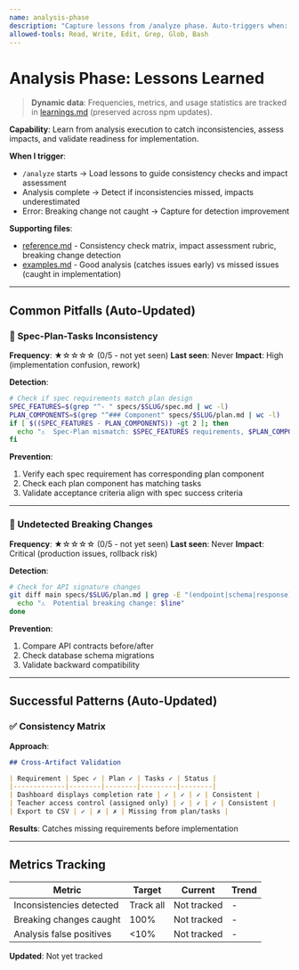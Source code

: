 ```yaml
---
name: analysis-phase
description: "Capture lessons from /analyze phase. Auto-triggers when: starting /analyze, checking cross-artifact consistency, detecting breaking changes. Updates when: inconsistencies found, missing impact analysis, incomplete change detection."
allowed-tools: Read, Write, Edit, Grep, Glob, Bash
---
```


# Analysis Phase: Lessons Learned

> **Dynamic data**: Frequencies, metrics, and usage statistics are tracked in [learnings.md](learnings.md) (preserved across npm updates).

**Capability**: Learn from analysis execution to catch inconsistencies, assess impacts, and validate readiness for implementation.

**When I trigger**:
- `/analyze` starts → Load lessons to guide consistency checks and impact assessment
- Analysis complete → Detect if inconsistencies missed, impacts underestimated
- Error: Breaking change not caught → Capture for detection improvement

**Supporting files**:
- [reference.md](reference.md) - Consistency check matrix, impact assessment rubric, breaking change detection
- [examples.md](examples.md) - Good analysis (catches issues early) vs missed issues (caught in implementation)

---

## Common Pitfalls (Auto-Updated)

### 🚫 Spec-Plan-Tasks Inconsistency

**Frequency**: ★☆☆☆☆ (0/5 - not yet seen)
**Last seen**: Never
**Impact**: High (implementation confusion, rework)

**Detection**:
```bash
# Check if spec requirements match plan design
SPEC_FEATURES=$(grep "^- " specs/$SLUG/spec.md | wc -l)
PLAN_COMPONENTS=$(grep "^### Component" specs/$SLUG/plan.md | wc -l)
if [ $((SPEC_FEATURES - PLAN_COMPONENTS)) -gt 2 ]; then
  echo "⚠️  Spec-Plan mismatch: $SPEC_FEATURES requirements, $PLAN_COMPONENTS components"
fi
```

**Prevention**:
1. Verify each spec requirement has corresponding plan component
2. Check each plan component has matching tasks
3. Validate acceptance criteria align with spec success criteria

---

### 🚫 Undetected Breaking Changes

**Frequency**: ★☆☆☆☆ (0/5 - not yet seen)
**Last seen**: Never
**Impact**: Critical (production issues, rollback risk)

**Detection**:
```bash
# Check for API signature changes
git diff main specs/$SLUG/plan.md | grep -E "(endpoint|schema|response)" | while read -r line; do
  echo "⚠️  Potential breaking change: $line"
done
```

**Prevention**:
1. Compare API contracts before/after
2. Check database schema migrations
3. Validate backward compatibility

---

## Successful Patterns (Auto-Updated)

### ✅ Consistency Matrix

**Approach**:
```markdown
## Cross-Artifact Validation

| Requirement | Spec ✓ | Plan ✓ | Tasks ✓ | Status |
|-------------|--------|--------|---------|--------|
| Dashboard displays completion rate | ✓ | ✓ | ✓ | Consistent |
| Teacher access control (assigned only) | ✓ | ✓ | ✓ | Consistent |
| Export to CSV | ✓ | ✗ | ✗ | Missing from plan/tasks |
```

**Results**: Catches missing requirements before implementation

---

## Metrics Tracking

| Metric | Target | Current | Trend |
|--------|--------|---------|-------|
| Inconsistencies detected | Track all | Not tracked | - |
| Breaking changes caught | 100% | Not tracked | - |
| Analysis false positives | <10% | Not tracked | - |

**Updated**: Not yet tracked
